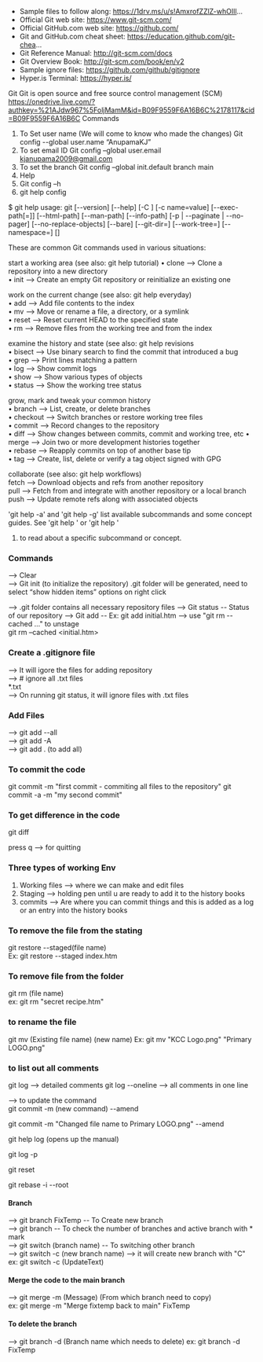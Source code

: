 - Sample files to follow along: https://1drv.ms/u/s!AmxrofZZlZ-whOIll...
 - Official Git web site: https://www.git-scm.com/ 
- Official GitHub.com web site: https://github.com/ 
- Git and GitHub.com cheat sheet: https://education.github.com/git-chea...  
- Git Reference Manual: http://git-scm.com/docs 
- Git Overview Book: http://git-scm.com/book/en/v2 
- Sample ignore files: https://github.com/github/gitignore 
- Hyper.is Terminal: https://hyper.is/

Git
Git is open source and free source control management (SCM)
https://onedrive.live.com/?authkey=%21AJdw967%5FoljMamM&id=B09F9559F6A16B6C%2178117&cid=B09F9559F6A16B6C
Commands
1)	To Set user name (We will come to know who made the changes)
Git config --global user.name “AnupamaKJ”
2)	To set email ID
Git config –global user.email kjanupama2009@gmail.com
3)	To set the branch
Git config –global init.default branch main
4)	Help
5)	Git config –h
6)	git help config

$ git help
usage: git [--version] [--help] [-C <path>] [-c name=value]
           [--exec-path[=<path>]] [--html-path] [--man-path] [--info-path]
           [-p | --paginate | --no-pager] [--no-replace-objects] [--bare]
           [--git-dir=<path>] [--work-tree=<path>] [--namespace=<name>]
           <command> [<args>]

These are common Git commands used in various situations:

start a working area (see also: git help tutorial)
•	clone  -->  Clone a repository into a new directory  
•	init -->  Create an empty Git repository or reinitialize an existing one  

work on the current change (see also: git help everyday)  
•	add -->  Add file contents to the index  
•	mv -->  Move or rename a file, a directory, or a symlink  
•	reset -->  Reset current HEAD to the specified state  
•	rm -->  Remove files from the working tree and from the index  

examine the history and state (see also: git help revisions  
•	bisect -->  Use binary search to find the commit that introduced a bug  
•	grep -->  Print lines matching a pattern  
•	log  -->   Show commit logs  
•	show -->  Show various types of objects  
•	status -->  Show the working tree status  

grow, mark and tweak your common history  
•	branch -->  List, create, or delete branches  
•	checkout -->  Switch branches or restore working tree files  
•	commit --> Record changes to the repository  
•	diff -->  Show changes between commits, commit and working tree, etc 
•	merge -->  Join two or more development histories together  
•	rebase -->  Reapply commits on top of another base tip  
•	tag -->  Create, list, delete or verify a tag object signed with GPG  

collaborate (see also: git help workflows)  
   fetch --> Download objects and refs from another repository  
   pull --> Fetch from and integrate with another repository or a local branch  
   push --> Update remote refs along with associated objects  

'git help -a' and 'git help -g' list available subcommands and some concept guides. See 'git help <command>' or 'git help <concept>'
1.	to read about a specific subcommand or concept.

### Commands ###
-->  Clear  
--> Git init (to initialize the repository)
.git folder will be generated, need to select “show hidden items” options on right click

--> .git folder contains all necessary repository files
--> Git status  -- Status of our repository
--> Git  add <file name> -- Ex: git add initial.htm
--> use "git rm --cached <file>..." to unstage  
git rm –cached <initial.htm>

### Create a .gitignore file ###
--> It will igore the files for adding repository  
--> # ignore all .txt files  
    *.txt  
--> On running git status, it will ignore files with .txt files

### Add Files ###
--> git add --all  
--> git add -A  
--> git add . (to add all)

### To commit the code ###
 git commit -m "first commit - commiting all files to the repository"
 git commit -a -m "my second commit"

 ### To get difference in the code ###
 git diff

 press q --> for quitting

 ### Three types of working Env ###
 1. Working files --> where we can make and edit files
 2. Staging --> holding pen until u are ready to add it to the history books
 3. commits --> Are where you can commit things and this is added as a log or an entry into the history books

 ### To remove the file from the stating ###
 git restore --staged(file name)  
Ex: git restore --staged index.htm

### To remove file from the folder ###
git rm (file name)  
ex: git rm "secret recipe.htm"

### to rename the file ###
git mv (Existing file name) (new name)
Ex: git mv "KCC Logo.png" "Primary LOGO.png"

### to list out all comments ###
git log --> detailed comments 
git log --oneline --> all comments in one line  

--> to update the command  
git commit -m (new command) --amend  

git commit -m "Changed file name to Primary LOGO.png" --amend

git help log (opens up the manual)

git log -p

git reset 

git rebase -i --root


####  Branch ####
--> git branch FixTemp -- To Create new branch  
--> git branch -- To check the number of branches  and active branch with * mark   
--> git switch (branch name) -- To switching other branch   
--> git switch -c (new branch name)  --> it will create new branch with "C"  
ex: git switch -c (UpdateText)


####  Merge the code to the main branch ####
--> git merge -m (Message) (From which branch need to copy)  
ex: git merge -m "Merge fixtemp back to main" FixTemp

#### To delete the branch ####
--> git branch -d (Branch name which needs to delete)
ex: git branch -d FixTemp










